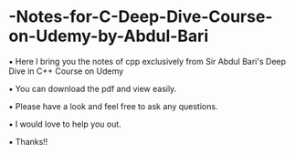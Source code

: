# -Notes-for-C-Deep-Dive-Course-on-Udemy-by-Abdul-Bari

▪️ Here I bring you the notes of cpp exclusively from Sir Abdul Bari's Deep Dive in C++ Course on Udemy

▪️ You can download the pdf and view easily.

▪️ Please have a look and feel free to ask any questions.

▪️ I would love to help you out.

▪️ Thanks!!
